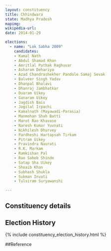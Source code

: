 ```yaml
---
layout: constituency
title: Chhindwara
state: Madhya Pradesh
mapimg: 
wikipedia-url: 
date: 2014-01-29

elections: 
  - name: "Lok Sabha 2009"
    candidates: 
    - Kamal Nath 
    - Abdul Shamad Khan 
    - Amritlal Pathak Raghuvar 
    - Asharam Dehariya 
    - Azad Chandrashekher Pandole Samaj Sevak 
    - Balveer Singh Yadav 
    - Dhanpal Bhalavi 
    - Dhanraj Jambhatkar 
    - Duaram Uikey 
    - Ganaram Uikey 
    - Jagdish Bais 
    - Jogilal Irpachi 
    - Kamalnath (Mayawadi-Parasia) 
    - Manmohan Shah Batti 
    - Marot Rao Khavase 
    - Naresh Kumar Yuvnati 
    - Nikhilesh Dhurvey 
    - Pardheshi Hartapsah Tirkam 
    - Pitram Uikey 
    - Pravindra Naurati 
    - R.K. Markam 
    - Ramkishan Pal 
    - Rao Saheb Shinde 
    - Satap Sha Uikey 
    - Shoaib Khan 
    - Subhash Shukla 
    - Sukman Invati 
    - Tulsiram Suryawanshi 

---
```

## Constituency details


## Election History
{% include constituency_election_history.html %}

##Reference
